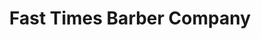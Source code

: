 ---
title: "Fast Times Barber Company"
url: /south-jordan/fast-times-barber-company/
shop: hairdresser
---